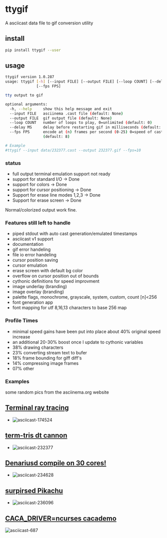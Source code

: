 # ttygif

A asciicast data file to gif conversion utility

## install

```bash
pip install ttygif --user
```

## usage
```bash
ttygif version 1.0.287
usage: ttygif [-h] [--input FILE] [--output FILE] [--loop COUNT] [--delay MS]
              [--fps FPS]

tty output to gif

optional arguments:
  -h, --help     show this help message and exit
  --input FILE   asciinema .cast file (default: None)
  --output FILE  gif output file (default: None)
  --loop COUNT   number of loops to play, 0=unlimited (default: 0)
  --delay MS     delay before restarting gif in milliseconds (default: 1000)
  --fps FPS      encode at (n) frames per second (0-25) 0=speed of cast file
                 (default: 8)

# Example
#ttygif --input data/232377.cast --output 232377.gif --fps=10

```

### status

- full output terminal emulation support not ready
- support for standard I/O -> Done
- support for colors -> Done
- support for cursor positioning -> Done
- Support for erase line modes 1,2,3 -> Done
- Support for erase screen  -> Done

Normal/colorized output work fine.

### Features still left to handle

- piped stdout with auto cast generation/emulated timestamps
- asciicast v1 support
- documentation
- gif error handeling
- file io error handeling
- cursor position saving
- cursor emulation
- erase screen with default bg color
- overflow on cursor position out of bounds
- cythonic definitions for speed improvment
- image underlay (branding)
- image overlay (branding)
- palette flags, monochrome,  grayscale, system, custom, count [n]<256
- font generation app
- font mapping for utf 8,16,13 characters to base 256 map

### Profile Times

- minimal speed gains have been put into place about 40% original speed increase
- an additional 20-30% boost once I update to cythonic variables
- 38% drawing characters
- 23% converting stream text to bufer
- 18% frame bounding for giff diff's
- 14% compressing image frames
- 07% other


### Examples
some random pics from the asciinema.org website

## [Terminal ray tracing](https://asciinema.org/a/174524)
- ![asciicast-174524](https://raw.githubusercontent.com/chris17453/ttygif/master/examples/encode/174524.gif)

## [term-tris dt cannon](https://asciinema.org/a/232377)
- ![asciicast-232377](https://raw.githubusercontent.com/chris17453/ttygif/master/examples/encode/232377-natural.gif)

## [Denariusd compile on 30 cores!](https://asciinema.org/a/234628)
- ![asciicast-234628](https://raw.githubusercontent.com/chris17453/ttygif/master/examples/encode/234628.gif)

## [surpirsed Pikachu](https://asciinema.org/a/236096)
- ![asciicast-236096](https://raw.githubusercontent.com/chris17453/ttygif/master/examples/encode/236096.gif)

## [CACA_DRIVER=ncurses cacademo](https://asciinema.org/a/687)
![asciicast-687](https://raw.githubusercontent.com/chris17453/ttygif/master/examples/encode/687.gif)
